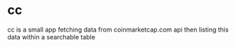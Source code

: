# cc
cc is a small app fetching data from coinmarketcap.com api then listing this data within a searchable table 
